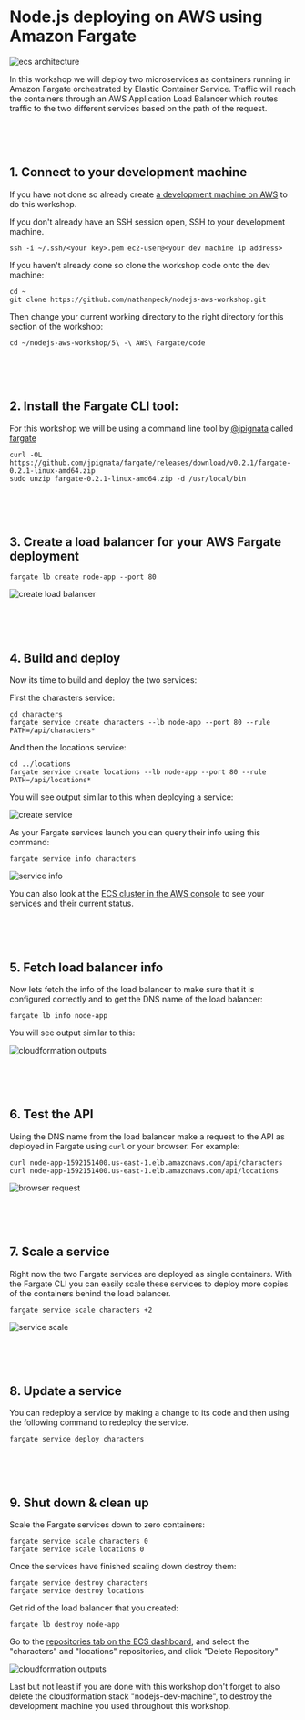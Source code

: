 # Node.js deploying on AWS using Amazon Fargate

![ecs architecture](images/ecs-architecture.png)

In this workshop we will deploy two microservices as containers running in Amazon Fargate orchestrated by Elastic Container Service. Traffic will reach the containers through an AWS Application Load Balancer which routes traffic to the two different services based on the path of the request.

&nbsp;

&nbsp;

## 1. Connect to your development machine

If you have not done so already create [a development machine on AWS](../1%20-%20Development%20Environment) to do this
workshop.

If you don't already have an SSH session open, SSH to your development machine.

```
ssh -i ~/.ssh/<your key>.pem ec2-user@<your dev machine ip address>
```

If you haven't already done so clone the workshop code onto the dev machine:

```
cd ~
git clone https://github.com/nathanpeck/nodejs-aws-workshop.git
```

Then change your current working directory to the right directory for this section of the workshop:

```
cd ~/nodejs-aws-workshop/5\ -\ AWS\ Fargate/code
```

&nbsp;

&nbsp;

## 2. Install the Fargate CLI tool:

For this workshop we will be using a command line tool by [@jpignata](https://github.com/jpignata) called [fargate](http://somanymachines.com/fargate/)

```
curl -OL https://github.com/jpignata/fargate/releases/download/v0.2.1/fargate-0.2.1-linux-amd64.zip
sudo unzip fargate-0.2.1-linux-amd64.zip -d /usr/local/bin
```

&nbsp;

&nbsp;

## 3. Create a load balancer for your AWS Fargate deployment

```
fargate lb create node-app --port 80
```

![create load balancer](images/create-load-balancer.png)

&nbsp;

&nbsp;

## 4. Build and deploy

Now its time to build and deploy the two services:

First the characters service:

```
cd characters
fargate service create characters --lb node-app --port 80 --rule PATH=/api/characters*
```

And then the locations service:

```
cd ../locations
fargate service create locations --lb node-app --port 80 --rule PATH=/api/locations*
```

You will see output similar to this when deploying a service:

![create service](images/create-service.png)

As your Fargate services launch you can query their info using this command:

```
fargate service info characters
```

![service info](images/service-info.png)

You can also look at the [ECS cluster in the AWS console](https://us-east-1.console.aws.amazon.com/ecs/home?region=us-east-1#/clusters/fargate/services) to see your services and their current status.

&nbsp;

&nbsp;

## 5. Fetch load balancer info

Now lets fetch the info of the load balancer to make sure that it is configured correctly and to get the DNS name of the load balancer:

```
fargate lb info node-app
```

You will see output similar to this: 

![cloudformation outputs](images/load-balancer-info.png)

&nbsp;

&nbsp;

## 6. Test the API

Using the DNS name from the load balancer make a request to the API as deployed in Fargate using `curl` or your browser. For example:

```
curl node-app-1592151400.us-east-1.elb.amazonaws.com/api/characters
curl node-app-1592151400.us-east-1.elb.amazonaws.com/api/locations
```

![browser request](images/browser-request.png)

&nbsp;

&nbsp;

## 7. Scale a service

Right now the two Fargate services are deployed as single containers. With the Fargate CLI you can easily scale these services to deploy more copies of the containers behind the load balancer.

```
fargate service scale characters +2
```

![service scale](images/service-scale.png)

&nbsp;

&nbsp;

## 8. Update a service

You can redeploy a service by making a change to its code and then using the following command to redeploy the service.

```
fargate service deploy characters
```

&nbsp;

&nbsp;

## 9. Shut down & clean up

Scale the Fargate services down to zero containers:

```
fargate service scale characters 0
fargate service scale locations 0
```

Once the services have finished scaling down destroy them:

```
fargate service destroy characters
fargate service destroy locations
```

Get rid of the load balancer that you created:

```
fargate lb destroy node-app
```

Go to the [repositories tab on the ECS dashboard](https://us-east-1.console.aws.amazon.com/ecs/home?region=us-east-1#/repositories), and select the "characters" and "locations" repositories, and click "Delete Repository"

![cloudformation outputs](images/delete-repository.png)

Last but not least if you are done with this workshop don't forget to also delete the cloudformation stack "nodejs-dev-machine", to destroy the development machine you used throughout this workshop.

